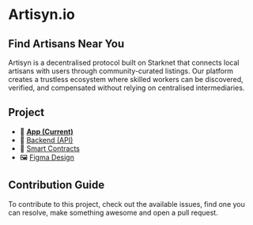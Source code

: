 # Artisyn.io

## Find Artisans Near You

Artisyn is a decentralised protocol built on Starknet that connects local artisans with users through community-curated listings. Our platform creates a trustless ecosystem where skilled workers can be discovered, verified, and compensated without relying on centralised intermediaries.

## Project

- 📱 **[App (Current)](https://github.com/toneflix/artisyn.io)**
- 📡 [Backend (API)](https://github.com/toneflix/artisyn-api)
- 📝 [Smart Contracts](https://github.com/toneflix/artisyn-contracts)
- 🖼️ [Figma Design](https://www.figma.com/design/kFhYKvtf0bpp0d4Tfgqz4D/Artisyn?node-id=0-1&t=uy4v3nAOOhgxBoiW-1)

## Contribution Guide

To contribute to this project, check out the available issues, find one you can resolve, make something awesome and open a pull request.
